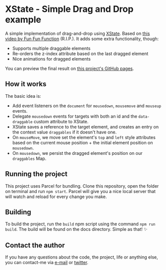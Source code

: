 # XState - Simple Drag and Drop example

A simple implementation of drag-and-drop using [XState](https://xstate.js.org/). Based on [this video by Fun Fun Function](https://www.youtube.com/watch?v=uRfQJJArZEg) (R.I.P.). It adds some extra functionality, though:

- Supports multiple draggable elements
- Re-orders the z-index attribute based on the last dragged element
- Nice animations for dragged elements

You can preview the final result on [this project's GitHub pages](https://ligabloo.github.io/xstate-drag-and-drop-example/).

## How it works

The basic idea is:

- Add event listeners on the `document` for `mousedown`, `mousemove` and `mouseup` events.
- Delegate `mousedown` events for targets with both an id and the `data-draggable` custom attribute to XState.
- XState saves a reference to the target element, and creates an entry on the context value `draggables` if it doesn't have one.
- On `mouseMove`, we move set the element's `top` and `left` style attributes based on the current mouse position + the initial element position on `mousedown`.
- On `mousedown`, we persist the dragged element's position on our `draggables` Map.

## Running the project

This project uses Parcel for bundling. Clone this repository, open the folder on terminal and run `npm start`. Parcel will give you a nice local server that will watch and reload for every change you make.

## Building

To build the project, run the `build` npm script using the command `npm run build`. The build will be found on the docs directory. Simple as that! ✨

## Contact the author

If you have any questions about the code, the project, life or anything else, you can contact-me via [e-mail](mailto:matheus.s.ligabue@gmail.com) or [twitter](https://twitter.com/ligabloo).
